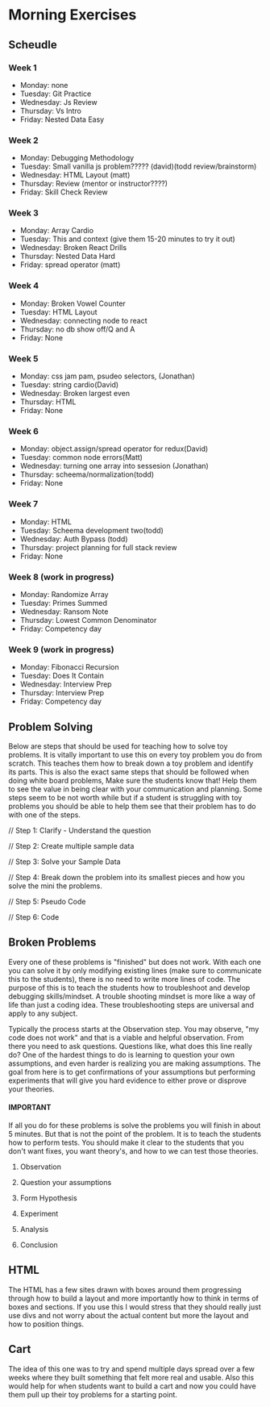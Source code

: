 # Morning Exercises

## Scheudle

### Week 1
<ul>
  <li>Monday: none</li>
  <li>Tuesday: Git Practice</li>
  <li>Wednesday: Js Review</li>
  <li>Thursday: Vs Intro</li>
  <li>Friday: Nested Data Easy</li>
</ul>

### Week 2
<ul>
  <li>Monday: Debugging Methodology</li>
  <li>Tuesday: Small vanilla js problem????? (david)(todd review/brainstorm)</li>
  <li>Wednesday: HTML Layout (matt)</li>
  <li>Thursday: Review (mentor or instructor????)</li>
  <li>Friday: Skill Check Review</li>
</ul>

### Week 3
<ul>
  <li>Monday: Array Cardio</li>
  <li>Tuesday: This and context (give them 15-20 minutes to try it out)</li>
  <li>Wednesday: Broken React Drills</li>
  <li>Thursday: Nested Data Hard</li>
  <li>Friday: spread operator (matt)</li>
</ul>

### Week 4
<ul>
  <li>Monday: Broken Vowel Counter</li>
  <li>Tuesday: HTML Layout</li>
  <li>Wednesday: connecting node to react</li>
  <li>Thursday: no db show off/Q and A</li>
  <li>Friday: None</li>
</ul>

### Week 5
<ul>
  <li>Monday: css jam pam, psudeo selectors, (Jonathan)</li>
  <li>Tuesday: string cardio(David)</li>
  <li>Wednesday: Broken largest even</li>
  <li>Thursday: HTML</li>
  <li>Friday: None</li>
</ul>

### Week 6
<ul>
  <li>Monday: object.assign/spread operator for redux(David)</li>
  <li>Tuesday: common node errors(Matt)</li>
  <li>Wednesday: turning one array into sessesion (Jonathan)</li>
  <li>Thursday: scheema/normalization(todd)</li>
  <li>Friday: None</li>
</ul>

### Week 7
<ul>
  <li>Monday: HTML</li>
  <li>Tuesday: Scheema development two(todd)</li>
  <li>Wednesday: Auth Bypass (todd)</li>
  <li>Thursday: project planning for full stack review</li>
  <li>Friday: None</li>
</ul>

### Week 8 (work in progress)
<ul>
  <li>Monday: Randomize Array</li>
  <li>Tuesday: Primes Summed</li>
  <li>Wednesday: Ransom Note</li>
  <li>Thursday: Lowest Common Denominator</li>
  <li>Friday: Competency day</li>
</ul>

### Week 9 (work in progress)
<ul>
  <li>Monday: Fibonacci Recursion</li>
  <li>Tuesday: Does It Contain</li>
  <li>Wednesday: Interview Prep</li>
  <li>Thursday: Interview Prep</li>
  <li>Friday: Competency day</li>
</ul>

## Problem Solving

Below are steps that should be used for teaching how to solve toy problems. It is vitally important to use this on every toy problem you do from scratch. This teaches them how to break down a toy problem and identify its parts. This is also the exact same steps that should be followed when doing white board problems, Make sure the students know that! Help them to see the value in being clear with your communication and planning. Some steps seem to be not worth while but if a student is struggling with toy problems you should be able to help them see that their problem has to do with one of the steps.

// Step 1: Clarify - Understand the question

// Step 2: Create multiple sample data

// Step 3: Solve your Sample Data

// Step 4: Break down the problem into its smallest pieces and how you solve the mini the problems.

// Step 5: Pseudo Code

// Step 6: Code

## Broken Problems

Every one of these problems is "finished" but does not work. With each one you can solve it by only modifying existing lines (make sure to communicate this to the students), there is no need to write more lines of code. The purpose of this is to teach the students how to troubleshoot and develop debugging skills/mindset. A trouble shooting mindset is more like a way of life than just a coding idea. These troubleshooting steps are universal and apply to any subject.

Typically the process starts at the Observation step. You may observe, "my code does not work" and that is a viable and helpful observation. From there you need to ask questions. Questions like, what does this line really do? One of the hardest things to do is learning to question your own assumptions, and even harder is realizing you are making assumptions. The goal from here is to get confirmations of your assumptions but performing experiments that will give you hard evidence to either prove or disprove your theories.

#### IMPORTANT
If all you do for these problems is solve the problems you will finish in about 5 minutes. But that is not the point of the problem. It is to teach the students how to perform tests. You should make it clear to the students that you don't want fixes, you want theory's, and how to we can test those theories.

1. Observation

2. Question your assumptions

3. Form Hypothesis

4. Experiment

5. Analysis

6. Conclusion

## HTML

The HTML has a few sites drawn with boxes around them progressing through how to build a layout and more importantly how to think in terms of boxes and sections. If you use this I would stress that they should really just use divs and not worry about the actual content but more the layout and how to position things.

## Cart

The idea of this one was to try and spend multiple days spread over a few weeks where they built something that felt more real and usable. Also this would help for when students want to build a cart and now you could have them pull up their toy problems for a starting point.